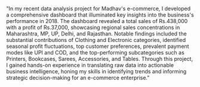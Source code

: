 "In my recent data analysis project for Madhav's e-commerce, I developed a comprehensive dashboard that illuminated key insights into the business's performance in 2018. The dashboard revealed a total sales of Rs.438,000 with a profit of Rs.37,000, showcasing regional sales concentrations in Maharashtra, MP, UP, Delhi, and Rajasthan. Notable findings included the substantial contributions of Clothing and Electronic categories, identified seasonal profit fluctuations, top customer preferences, prevalent payment modes like UPI and COD, and the top-performing subcategories such as Printers, Bookcases, Sarees, Accessories, and Tables. Through this project, I gained hands-on experience in translating raw data into actionable business intelligence, honing my skills in identifying trends and informing strategic decision-making for an e-commerce enterprise."







